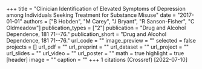 +++
title = "Clinician Identification of Elevated Symptoms of Depression among Individuals Seeking Treatment for Substance Misuse"
date = "2017-01-01"
authors = ["B Hobden", "M Carey", "J Bryant", "R Sanson-Fisher", "C Oldmeadow"]
publication_types = ["2"]
publication = "Drug and Alcohol Dependence, 181 71--76."
publication_short = "Drug and Alcohol Dependence, 181 71--76."
url_code = ""
image_preview = ""
selected = false
projects = []
url_pdf = ""
url_preprint = ""
url_dataset = ""
url_project = ""
url_slides = ""
url_video = ""
url_poster = ""
math = true
highlight = true
[header]
image = ""
caption = ""
+++
1 citations (Crossref) [2022-07-10]
